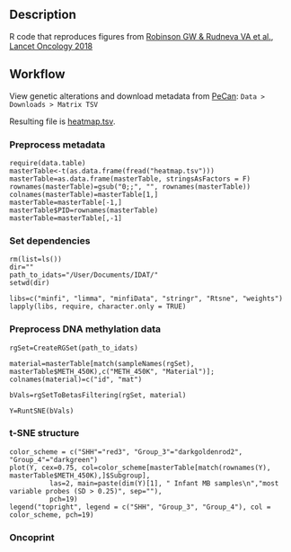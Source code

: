## Description
R code that reproduces figures from [Robinson GW &amp; Rudneva VA et al., Lancet Oncology 2018](https://www.thelancet.com/journals/lanonc/article/PIIS1470-2045(18)30204-3/fulltext)

## Workflow

View genetic alterations and download metadata from [PeCan](https://pecan.stjude.cloud/proteinpaint/study/MB-SJYC07):
`Data > Downloads > Matrix TSV`

Resulting file is [heatmap.tsv](https://github.com/VasilisaRudneva/InfantMB/blob/master/Data/heatmap.tsv).

### Preprocess metadata
```
require(data.table)
masterTable<-t(as.data.frame(fread("heatmap.tsv")))
masterTable=as.data.frame(masterTable, stringsAsFactors = F)
rownames(masterTable)=gsub("0;;", "", rownames(masterTable))
colnames(masterTable)=masterTable[1,]
masterTable=masterTable[-1,]
masterTable$PID=rownames(masterTable)
masterTable=masterTable[,-1]
```
### Set dependencies
```
rm(list=ls())
dir=""
path_to_idats="/User/Documents/IDAT/"
setwd(dir)

libs=c("minfi", "limma", "minfiData", "stringr", "Rtsne", "weights")
lapply(libs, require, character.only = TRUE)
```
### Preprocess DNA methylation data
```
rgSet=CreateRGSet(path_to_idats)

material=masterTable[match(sampleNames(rgSet), masterTable$METH_450K),c("METH_450K", "Material")]; colnames(material)=c("id", "mat")

bVals=rgSetToBetasFiltering(rgSet, material)

Y=RuntSNE(bVals)
```
### t-SNE structure
```
color_scheme = c("SHH"="red3", "Group_3"="darkgoldenrod2", "Group_4"="darkgreen")
plot(Y, cex=0.75, col=color_scheme[masterTable[match(rownames(Y), masterTable$METH_450K),]$Subgroup],
          las=2, main=paste(dim(Y)[1], " Infant MB samples\n","most variable probes (SD > 0.25)", sep=""),
          pch=19)
legend("topright", legend = c("SHH", "Group_3", "Group_4"), col = color_scheme, pch=19)
```
### Oncoprint

